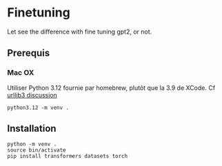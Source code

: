 # Finetuning

Let see the difference with fine tuning gpt2, or not.

## Prerequis


### Mac OX
Utiliser Python 3.12 fournie par homebrew, plutôt que la 3.9 de XCode. Cf [urllib3 discussion](https://github.com/urllib3/urllib3/issues/3020)
```
python3.12 -m venv .
```

## Installation

```
python -m venv .
source bin/activate
pip install transformers datasets torch
```
